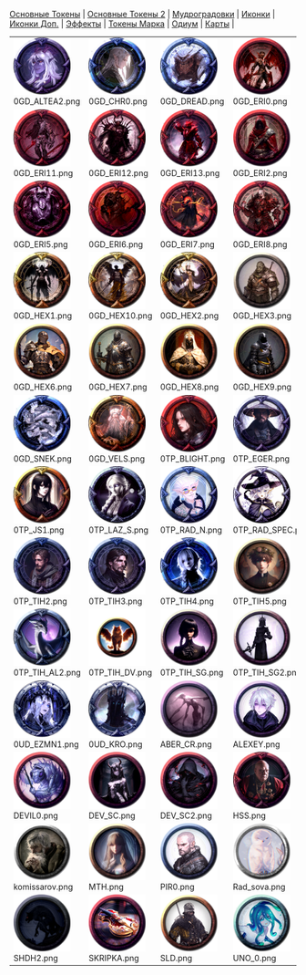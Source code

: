 [Основные Токены](https://github.com/CatacombNoop/ktms-tokens/blob/main/images_main/README.md) |
[Основные Токены 2](https://github.com/CatacombNoop/ktms-tokens/blob/main/images_main2/README.md) |
[Мудроградовки](https://github.com/CatacombNoop/ktms-tokens/blob/main/images_mudrog/README.md) |
[Иконки](https://github.com/CatacombNoop/ktms-tokens/blob/main/images_icons/README.md) |
[Иконки Доп.](https://github.com/CatacombNoop/ktms-tokens/blob/main/images_icons2/README.md) |
[Эффекты](https://github.com/CatacombNoop/ktms-tokens/blob/main/images_sfx/README.md) |
[Токены Марка](https://github.com/CatacombNoop/ktms-tokens/blob/main/images_mark/README.md) |
[Одиум](https://github.com/CatacombNoop/ktms-tokens/blob/main/images_odium/README.md) |
[Карты](https://github.com/CatacombNoop/ktms-tokens/blob/main/images_maps/README.md) |
<table><tr>
<tr>
<td valign="bottom">
<img src="./0GD_ALTEA2.png" width="100" height="100"><br>
0GD_ALTEA2.png
</td>

<td valign="bottom">
<img src="./0GD_CHR0.png" width="100" height="100"><br>
0GD_CHR0.png
</td>

<td valign="bottom">
<img src="./0GD_DREAD.png" width="100" height="100"><br>
0GD_DREAD.png
</td>

<td valign="bottom">
<img src="./0GD_ERI0.png" width="100" height="100"><br>
0GD_ERI0.png
</td>

<td valign="bottom">
<img src="./0GD_ERI1.png" width="100" height="100"><br>
0GD_ERI1.png
</td>

<td valign="bottom">
<img src="./0GD_ERI10.png" width="100" height="100"><br>
0GD_ERI10.png
</td>

</tr>
<tr>
<td valign="bottom">
<img src="./0GD_ERI11.png" width="100" height="100"><br>
0GD_ERI11.png
</td>

<td valign="bottom">
<img src="./0GD_ERI12.png" width="100" height="100"><br>
0GD_ERI12.png
</td>

<td valign="bottom">
<img src="./0GD_ERI13.png" width="100" height="100"><br>
0GD_ERI13.png
</td>

<td valign="bottom">
<img src="./0GD_ERI2.png" width="100" height="100"><br>
0GD_ERI2.png
</td>

<td valign="bottom">
<img src="./0GD_ERI3.png" width="100" height="100"><br>
0GD_ERI3.png
</td>

<td valign="bottom">
<img src="./0GD_ERI4.png" width="100" height="100"><br>
0GD_ERI4.png
</td>

</tr>
<tr>
<td valign="bottom">
<img src="./0GD_ERI5.png" width="100" height="100"><br>
0GD_ERI5.png
</td>

<td valign="bottom">
<img src="./0GD_ERI6.png" width="100" height="100"><br>
0GD_ERI6.png
</td>

<td valign="bottom">
<img src="./0GD_ERI7.png" width="100" height="100"><br>
0GD_ERI7.png
</td>

<td valign="bottom">
<img src="./0GD_ERI8.png" width="100" height="100"><br>
0GD_ERI8.png
</td>

<td valign="bottom">
<img src="./0GD_ERI9.png" width="100" height="100"><br>
0GD_ERI9.png
</td>

<td valign="bottom">
<img src="./0GD_HEX0.png" width="100" height="100"><br>
0GD_HEX0.png
</td>

</tr>
<tr>
<td valign="bottom">
<img src="./0GD_HEX1.png" width="100" height="100"><br>
0GD_HEX1.png
</td>

<td valign="bottom">
<img src="./0GD_HEX10.png" width="100" height="100"><br>
0GD_HEX10.png
</td>

<td valign="bottom">
<img src="./0GD_HEX2.png" width="100" height="100"><br>
0GD_HEX2.png
</td>

<td valign="bottom">
<img src="./0GD_HEX3.png" width="100" height="100"><br>
0GD_HEX3.png
</td>

<td valign="bottom">
<img src="./0GD_HEX4.png" width="100" height="100"><br>
0GD_HEX4.png
</td>

<td valign="bottom">
<img src="./0GD_HEX5.png" width="100" height="100"><br>
0GD_HEX5.png
</td>

</tr>
<tr>
<td valign="bottom">
<img src="./0GD_HEX6.png" width="100" height="100"><br>
0GD_HEX6.png
</td>

<td valign="bottom">
<img src="./0GD_HEX7.png" width="100" height="100"><br>
0GD_HEX7.png
</td>

<td valign="bottom">
<img src="./0GD_HEX8.png" width="100" height="100"><br>
0GD_HEX8.png
</td>

<td valign="bottom">
<img src="./0GD_HEX9.png" width="100" height="100"><br>
0GD_HEX9.png
</td>

<td valign="bottom">
<img src="./0GD_JES.png" width="100" height="100"><br>
0GD_JES.png
</td>

<td valign="bottom">
<img src="./0GD_SHAI.png" width="100" height="100"><br>
0GD_SHAI.png
</td>

</tr>
<tr>
<td valign="bottom">
<img src="./0GD_SNEK.png" width="100" height="100"><br>
0GD_SNEK.png
</td>

<td valign="bottom">
<img src="./0GD_VELS.png" width="100" height="100"><br>
0GD_VELS.png
</td>

<td valign="bottom">
<img src="./0TP_BLIGHT.png" width="100" height="100"><br>
0TP_BLIGHT.png
</td>

<td valign="bottom">
<img src="./0TP_EGER.png" width="100" height="100"><br>
0TP_EGER.png
</td>

<td valign="bottom">
<img src="./0TP_EGER1.png" width="100" height="100"><br>
0TP_EGER1.png
</td>

<td valign="bottom">
<img src="./0TP_JS0.png" width="100" height="100"><br>
0TP_JS0.png
</td>

</tr>
<tr>
<td valign="bottom">
<img src="./0TP_JS1.png" width="100" height="100"><br>
0TP_JS1.png
</td>

<td valign="bottom">
<img src="./0TP_LAZ_S.png" width="100" height="100"><br>
0TP_LAZ_S.png
</td>

<td valign="bottom">
<img src="./0TP_RAD_N.png" width="100" height="100"><br>
0TP_RAD_N.png
</td>

<td valign="bottom">
<img src="./0TP_RAD_SPEC.png" width="100" height="100"><br>
0TP_RAD_SPEC.png
</td>

<td valign="bottom">
<img src="./0TP_TIH0.png" width="100" height="100"><br>
0TP_TIH0.png
</td>

<td valign="bottom">
<img src="./0TP_TIH1.png" width="100" height="100"><br>
0TP_TIH1.png
</td>

</tr>
<tr>
<td valign="bottom">
<img src="./0TP_TIH2.png" width="100" height="100"><br>
0TP_TIH2.png
</td>

<td valign="bottom">
<img src="./0TP_TIH3.png" width="100" height="100"><br>
0TP_TIH3.png
</td>

<td valign="bottom">
<img src="./0TP_TIH4.png" width="100" height="100"><br>
0TP_TIH4.png
</td>

<td valign="bottom">
<img src="./0TP_TIH5.png" width="100" height="100"><br>
0TP_TIH5.png
</td>

<td valign="bottom">
<img src="./0TP_TIH_AL0.png" width="100" height="100"><br>
0TP_TIH_AL0.png
</td>

<td valign="bottom">
<img src="./0TP_TIH_AL1.png" width="100" height="100"><br>
0TP_TIH_AL1.png
</td>

</tr>
<tr>
<td valign="bottom">
<img src="./0TP_TIH_AL2.png" width="100" height="100"><br>
0TP_TIH_AL2.png
</td>

<td valign="bottom">
<img src="./0TP_TIH_DV.png" width="100" height="100"><br>
0TP_TIH_DV.png
</td>

<td valign="bottom">
<img src="./0TP_TIH_SG.png" width="100" height="100"><br>
0TP_TIH_SG.png
</td>

<td valign="bottom">
<img src="./0TP_TIH_SG2.png" width="100" height="100"><br>
0TP_TIH_SG2.png
</td>

<td valign="bottom">
<img src="./0UD_EZMN.png" width="100" height="100"><br>
0UD_EZMN.png
</td>

<td valign="bottom">
<img src="./0UD_EZMN0.png" width="100" height="100"><br>
0UD_EZMN0.png
</td>

</tr>
<tr>
<td valign="bottom">
<img src="./0UD_EZMN1.png" width="100" height="100"><br>
0UD_EZMN1.png
</td>

<td valign="bottom">
<img src="./0UD_KRO.png" width="100" height="100"><br>
0UD_KRO.png
</td>

<td valign="bottom">
<img src="./ABER_CR.png" width="100" height="100"><br>
ABER_CR.png
</td>

<td valign="bottom">
<img src="./ALEXEY.png" width="100" height="100"><br>
ALEXEY.png
</td>

<td valign="bottom">
<img src="./DEMON0.png" width="100" height="100"><br>
DEMON0.png
</td>

<td valign="bottom">
<img src="./DEMON1.png" width="100" height="100"><br>
DEMON1.png
</td>

</tr>
<tr>
<td valign="bottom">
<img src="./DEVIL0.png" width="100" height="100"><br>
DEVIL0.png
</td>

<td valign="bottom">
<img src="./DEV_SC.png" width="100" height="100"><br>
DEV_SC.png
</td>

<td valign="bottom">
<img src="./DEV_SC2.png" width="100" height="100"><br>
DEV_SC2.png
</td>

<td valign="bottom">
<img src="./HSS.png" width="100" height="100"><br>
HSS.png
</td>

<td valign="bottom">
<img src="./IOG0.png" width="100" height="100"><br>
IOG0.png
</td>

<td valign="bottom">
<img src="./IOG1.png" width="100" height="100"><br>
IOG1.png
</td>

</tr>
<tr>
<td valign="bottom">
<img src="./komissarov.png" width="100" height="100"><br>
komissarov.png
</td>

<td valign="bottom">
<img src="./MTH.png" width="100" height="100"><br>
MTH.png
</td>

<td valign="bottom">
<img src="./PIR0.png" width="100" height="100"><br>
PIR0.png
</td>

<td valign="bottom">
<img src="./Rad_sova.png" width="100" height="100"><br>
Rad_sova.png
</td>

<td valign="bottom">
<img src="./SHdd.png" width="100" height="100"><br>
SHdd.png
</td>

<td valign="bottom">
<img src="./SHDH.png" width="100" height="100"><br>
SHDH.png
</td>

</tr>
<tr>
<td valign="bottom">
<img src="./SHDH2.png" width="100" height="100"><br>
SHDH2.png
</td>

<td valign="bottom">
<img src="./SKRIPKA.png" width="100" height="100"><br>
SKRIPKA.png
</td>

<td valign="bottom">
<img src="./SLD.png" width="100" height="100"><br>
SLD.png
</td>

<td valign="bottom">
<img src="./UNO_0.png" width="100" height="100"><br>
UNO_0.png
</td>

<td valign="bottom">
<img src="./UNO_1.png" width="100" height="100"><br>
UNO_1.png
</td>

<td valign="bottom">
<img src="./UNO_2.png" width="100" height="100"><br>
UNO_2.png
</td>

</tr></table>